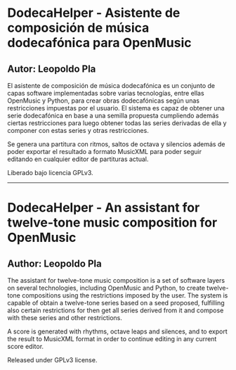 # DodecaHelper - Asistente de composición de música dodecafónica para OpenMusic

## Autor: Leopoldo Pla

El asistente de composición de música dodecafónica es un conjunto de capas software implementadas sobre varias tecnologías, entre ellas OpenMusic y Python, para crear obras dodecafónicas según unas restricciones impuestas por el usuario. El sistema es capaz de obtener una serie dodecafónica en base a una semilla propuesta cumpliendo además ciertas restricciones para luego obtener todas las series derivadas de ella y componer con estas series y otras restricciones.

Se genera una partitura con ritmos, saltos de octava y silencios además de poder exportar el resultado a formato MusicXML para poder seguir editando en cualquier editor de partituras actual.


Liberado bajo licencia GPLv3.


----


# DodecaHelper - An assistant for twelve-tone music composition for OpenMusic

## Author: Leopoldo Pla


The assistant for twelve-tone music composition is a set of software layers on several technologies, including OpenMusic and Python, to create twelve-tone compositions using the restrictions imposed by the user. The system is capable of obtain a twelve-tone series based on a seed proposed, fulfilling also certain restrictions for then get all series derived from it and compose with these series and other restrictions.

A score is generated with rhythms, octave leaps and silences, and to export the result to MusicXML format in order to continue editing in any current score editor.

Released under GPLv3 license.
